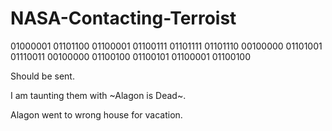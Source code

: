 # NASA-Contacting-Terroist

01000001 01101100 01100001 01100111 01101111 01101110 00100000 01101001 01110011 00100000 01100100 01100101 01100001 01100100

Should be sent.

I am taunting them with ~Alagon is Dead~.

Alagon went to wrong house for vacation.
